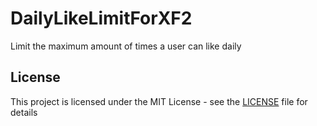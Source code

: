 # DailyLikeLimitForXF2
 
 Limit the maximum amount of times a user can like daily
 
 ## License
 
 This project is licensed under the MIT License - see the [LICENSE](LICENSE) file for details